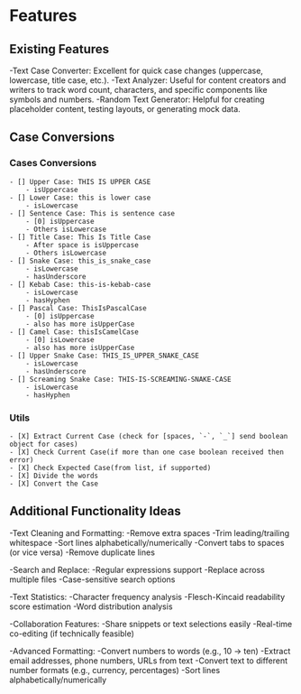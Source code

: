 # Features

## Existing Features

-Text Case Converter: Excellent for quick case changes (uppercase, lowercase, title case, etc.).
-Text Analyzer: Useful for content creators and writers to track word count, characters, and specific components like symbols and numbers.
-Random Text Generator: Helpful for creating placeholder content, testing layouts, or generating mock data.

## Case Conversions

### Cases Conversions

    - [] Upper Case: THIS IS UPPER CASE
        - isUppercase
    - [] Lower Case: this is lower case
        - isLowercase
    - [] Sentence Case: This is sentence case
        - [0] isUppercase
        - Others isLowercase
    - [] Title Case: This Is Title Case
        - After space is isUppercase 
        - Others isLowercase
    - [] Snake Case: this_is_snake_case
        - isLowercase
        - hasUnderscore
    - [] Kebab Case: this-is-kebab-case
        - isLowercase
        - hasHyphen
    - [] Pascal Case: ThisIsPascalCase
        - [0] isUppercase
        - also has more isUpperCase
    - [] Camel Case: thisIsCamelCase
        - [0] isLowercase
        - also has more isUpperCase
    - [] Upper Snake Case: THIS_IS_UPPER_SNAKE_CASE
        - isLowercase
        - hasUnderscore
    - [] Screaming Snake Case: THIS-IS-SCREAMING-SNAKE-CASE
        - isLowercase
        - hasHyphen

### Utils

    - [X] Extract Current Case (check for [spaces, `-`, `_`] send boolean object for cases)
    - [X] Check Current Case(if more than one case boolean received then error)
    - [X] Check Expected Case(from list, if supported)
    - [X] Divide the words
    - [X] Convert the Case

## Additional Functionality Ideas

-Text Cleaning and Formatting:
    -Remove extra spaces
    -Trim leading/trailing whitespace
    -Sort lines alphabetically/numerically
    -Convert tabs to spaces (or vice versa)
    -Remove duplicate lines

-Search and Replace:
    -Regular expressions support
    -Replace across multiple files
    -Case-sensitive search options

-Text Statistics:
    -Character frequency analysis
    -Flesch-Kincaid readability score estimation
    -Word distribution analysis

-Collaboration Features:
    -Share snippets or text selections easily
    -Real-time co-editing (if technically feasible)

-Advanced Formatting:
    -Convert numbers to words (e.g., 10 -> ten)
    -Extract email addresses, phone numbers, URLs from text
    -Convert text to different number formats (e.g., currency, percentages)
    -Sort lines alphabetically/numerically
